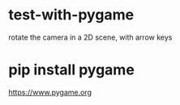 # test-with-pygame
 rotate the camera in a 2D scene, with arrow keys
 
 # pip install pygame

https://www.pygame.org
